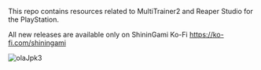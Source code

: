 This repo contains resources related to MultiTrainer2 and Reaper Studio for the PlayStation.

All new releases are available only on ShininGami Ko-Fi
https://ko-fi.com/shiningami

![olaJpk3](https://github.com/ScriptSK/Reaper-Software-Suite/assets/5753365/7ea4c36e-bc77-47a8-8db3-35063f7de625)
